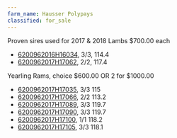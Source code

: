 ```yaml
---
farm_name: Hausser Polypays
classified: for_sale
---
```


Proven sires used for 2017 & 2018 Lambs $700.00 each  
* [6200962016H16034](http://nsipsearch.nsip.org/#!/details/6200962016H16034), 3/3, 114.4  
* [6200962017H17062](http://nsipsearch.nsip.org/#!/details/6200962017H17062), 2/2, 117.4  


Yearling Rams, choice $600.00 OR 2 for $1000.00  
* [6200962017H17035](http://nsipsearch.nsip.org/#!/details/6200962017H17035), 3/3 115
* [6200962017H17066](http://nsipsearch.nsip.org/#!/details/6200962017H17066), 2/2 113.2
* [6200962017H17089](http://nsipsearch.nsip.org/#!/details/6200962017H17089), 3/3 119.7
* [6200962017H17090](http://nsipsearch.nsip.org/#!/details/6200962017H17090), 3/3 119.7
* [6200962017H17100](http://nsipsearch.nsip.org/#!/details/6200962017H17100), 1/1 118.2
* [6200962017H17105](http://nsipsearch.nsip.org/#!/details/6200962017H17105), 3/3 118.1
